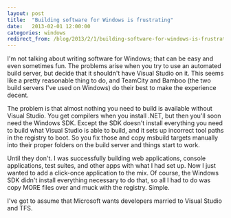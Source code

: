 ```yaml
---
layout: post
title:  "Building software for Windows is frustrating"
date:   2013-02-01 12:00:00
categories: windows
redirect_from: /blog/2013/2/1/building-software-for-windows-is-frustrating
---
```

I'm not talking about writing software for Windows; that can be easy and even sometimes fun.  The problems arise when you try to use an automated build server, but decide that it shouldn't have Visual Studio on it.  This seems like a pretty reasonable thing to do, and TeamCity and Bamboo (the two build servers I've used on Windows) do their best to make the experience decent.

The problem is that almost nothing you need to build is available without Visual Studio.  You get compilers when you install .NET, but then you'll soon need the Windows SDK.  Except the SDK doesn't install everything you need to build what Visual Studio is able to build, and it sets up incorrect tool paths in the registry to boot.  So you fix those and copy msbuild targets manually into their proper folders on the build server and things start to work.

Until they don't.  I was successfully building web applications, console applications, test suites, and other apps with what I had set up.  Now I just wanted to add a click-once application to the mix.  Of course, the Windows SDK didn't install everything necessary to do that, so all I had to do was copy MORE files over and muck with the registry.  Simple.

I've got to assume that Microsoft wants developers married to Visual Studio and TFS.